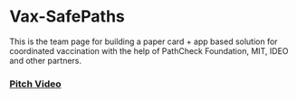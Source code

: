 # Vax-SafePaths
This is the team page for building a paper card + app based solution for coordinated vaccination with the help of PathCheck Foundation, MIT, IDEO and other partners.

### [Pitch Video](https://youtu.be/jXa3mArrOfA)
